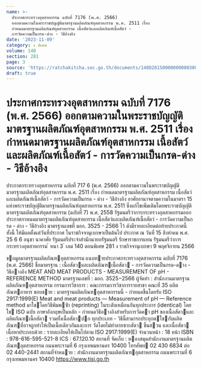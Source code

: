 ```yaml
---
name: >-
  ประกาศกระทรวงอุตสาหกรรม ฉบับที่ 7176 (พ.ศ. 2566)
  ออกตามความในพระราชบัญญัติมาตรฐานผลิตภัณฑ์อุตสาหกรรม พ.ศ. 2511 เรื่อง
  กำหนดมาตรฐานผลิตภัณฑ์อุตสาหกรรม เนื้อสัตว์และผลิตภัณฑ์เนื้อสัตว์ -
  การวัดความเป็นกรด-ด่าง - วิธีอ้างอิง
date: '2023-11-09'
category: ง พิเศษ
volume: 140
section: 281
page: 3
source: 'https://ratchakitcha.soc.go.th/documents/140D281S0000000000300.pdf'
draft: true
---
```


# ประกาศกระทรวงอุตสาหกรรม ฉบับที่ 7176 (พ.ศ. 2566) ออกตามความในพระราชบัญญัติมาตรฐานผลิตภัณฑ์อุตสาหกรรม พ.ศ. 2511 เรื่อง กำหนดมาตรฐานผลิตภัณฑ์อุตสาหกรรม เนื้อสัตว์และผลิตภัณฑ์เนื้อสัตว์ - การวัดความเป็นกรด-ด่าง - วิธีอ้างอิง

ประกาศกระทรวงอุตสาหกรรม ฉบับที่ 717 6 (พ.ศ. 2566) ออกตามความในพระราชบัญญัติมาตรฐานผลิตภัณฑ์อุตสาหกรรม พ.ศ. 2511 เรื่อง กำหนดมาตรฐานผลิตภัณฑ์อุตสาหกรรม เนื้อสัตว์และผลิตภัณฑ์เนื้อสัตว์ - การวัดความเป็นกรด - ด่าง - วิธีอ้างอิง อาศัยอานาจตามความในมาตรา 15 แห่งพระราชบัญญัติมาตรฐานผลิตภัณฑ์อุตสาหกรรม พ.ศ. 2511 ซึ่งแก้ไขเพิ่มเติมโดยพระราชบัญญัติมาตรฐานผลิตภัณฑ์อุตสาหกรรม (ฉบับที่ 7) พ.ศ. 2558 รัฐมนตรีว่าการกระทรวงอุตสาหกรรมออกประกาศกาหนดมาตรฐานผลิตภัณฑ์อุตสาหกรรม เนื้อสัตว์และผลิตภัณฑ์เนื้อสัตว์ - การวัดความเป็นกรด - ด่าง - วิธีอ้างอิง มาตรฐานเลขที่ มอก. 3525 - 2566 ไว้ ดังมีรายละเอียดต่อท้ายประกาศนี้ ทั้งนี้ ให้มีผลตั้งแต่วันที่ประกาศ ในราชกิจจานุเบกษาเป็นต้นไป ประกาศ ณ วันที่ 15 สิงหำคม พ.ศ. 25 6 6 อนุชา นาคาศัย รัฐมนตรีประจำสำนักนายกรัฐมนตรี รักษาราชการแทน รัฐมนตรีว่าการกระทรวงอุตสาหกรรม ้ หนา 3 ่ เลม 140 ตอนพิเศษ 281 ง ราชกิจจานุเบกษา 9 พฤศจิกายน 2566

ขอมูลมาตรฐานผลิตภัณฑอุตสาหกรรม แนบทายประกาศกระทรวงอุตสาหกรรม ฉบับที่ 7176 (พ.ศ. 2566) ชื่อมาตรฐาน : เนื้อสัตวและผลิตภัณฑเนื้อสัตว - การวัดความเป็นกรด-ดาง - วิธีอางอิง MEAT AND MEAT PRODUCTS - MEASUREMENT OF pH - REFERENCE METHOD มาตรฐานเลขที่ : มอก. 3525−2566 ผู้จัดทํา : สํานักงานมาตรฐานผลิตภัณฑอุตสาหกรรม กรรมการวิชาการ : คณะกรรมการวิชาการรายสาขา คณะที่ 35 ผลิตภัณฑอาหาร ขอบขาย : มาตรฐานผลิตภัณฑอุตสาหกรรมนี้ - กําหนดขึ้นโดยรับ ISO 2917:1999(E) Meat and meat products — Measurement of pH — Reference method มาใชโดยวิธีพิมพซ้ํา (reprinting) ในระดับเหมือนกันทุกประการ (identical) โดยใช ISO ฉบับ ภาษาอังกฤษเป็นหลัก - กําหนดวิธีอางอิงสําหรับการวัดคา pH ของเนื้อสัตวและผลิตภัณฑเนื้อสัตว รวมทั้งเนื้อสัตวปก ทุกประเภท - วิธีนี้สามารถประยุกตใชกับผลิตภัณฑที่อาจถูกทําให้เป็นเนื้อเดียวกันและการ วัดโดยไม่ทําลายซากสัตว ชิ้นสวน และเนื้อสัตว เนื้อหาประกอบด้วย : รายละเอียดให้เป็นไปตาม ISO 2917:1999(E) จํานวนหน้า : 18 หน้า ISBN : 978-616-595-521-8 ICS : 67.120.10 สถานที่ จัดเก็บ : หองสมุดสํานักงานมาตรฐานผลิตภัณฑอุตสาหกรรม ถนนพระรามที่ 6 กรุงเทพมหานคร 10400 โทรศัพท 02 430 6834 ต่อ 02 440-2441 สถานที่จําหนาย : สํานักงานมาตรฐานผลิตภัณฑอุตสาหกรรม ถนนพระรามที่ 6 กรุงเทพมหานคร 10400 https://www.tisi.go.th
